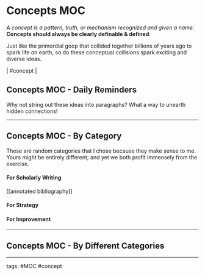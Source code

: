 # Concepts MOC

_A concept is a pattern, truth, or mechanism recognized and given a name._
**Concepts should always be clearly definable & defined**.

Just like the primordial goop that collided together billions of years ago to spark life on earth, so do these conceptual collisions spark exciting and diverse ideas.

| #concept |

## Concepts MOC - Daily Reminders

Why not string out these ideas into paragraphs? What a way to unearth hidden connections!

---

## Concepts MOC - By Category

These are random categories that I chose because they make sense to me. Yours might be entirely different; and yet we both profit immensely from the exercise.

#### For Scholarly Writing
[[annotated bibliography]]

#### For Strategy

#### For Improvement

---

## Concepts MOC - By Different Categories

---

tags: #MOC #concept
